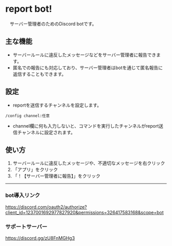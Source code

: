 # report bot!
　サーバー管理者のためのDiscord botです。

## 主な機能
- サーバールールに違反したメッセージなどをサーバー管理者に報告できます。
- 匿名での報告にも対応しており、サーバー管理者はbotを通じて匿名報告に返信することもできます。

## 設定
- reportを送信するチャンネルを設定します。
```
/config channel:任意
```
- channel欄に何も入力しないと、コマンドを実行したチャンネルがreport送信チャンネルに設定されます。

## 使い方
1. サーバールールに違反したメッセージや、不適切なメッセージを右クリック
2. 「アプリ」をクリック
3. 「！【サーバー管理者に報告】」をクリック

---

### bot導入リンク
https://discord.com/oauth2/authorize?client_id=1237001692977827920&permissions=326417583168&scope=bot

### サポートサーバー
https://discord.gg/zU8FnMGHg3
